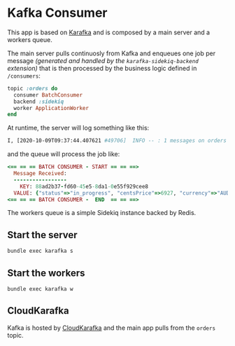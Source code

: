 # Kafka Consumer

This app is based on [Karafka](https://github.com/karafka/karafka) and is
composed by a main server and a workers queue.

The main server pulls continuosly from Kafka and enqueues one job per message
_(generated and handled by the `karafka-sidekiq-backend` extension)_ that is 
then processed by the business logic defined in `/consumers`:

```ruby
topic :orders do
  consumer BatchConsumer
  backend :sidekiq
  worker ApplicationWorker
end
```

At runtime, the server will log something like this:

```bash
I, [2020-10-09T09:37:44.407621 #49706]  INFO -- : 1 messages on orders topic delegated to BatchConsumer
```

and the queue will process the job like:

```ruby
<== == == BATCH CONSUMER - START == == ==>
  Message Received:
  -----------------
    KEY: 88ad2b37-fd60-45e5-8da1-0e55f929cee8
  VALUE: {"status"=>"in_progress", "centsPrice"=>6927, "currency"=>"AUD", "lineItems"=>[{"itemId"=>"3f80f054-07bb-42f8-b896-00efcb6339b4", "name"=>"Bruschette with Tomato", "quantity"=>2, "centsPrice"=>1923, "currency"=>"AUD"}, {"itemId"=>"3458fa4d-2836-4395-9fa4-160dc433c112", "name"=>"Peking Duck", "quantity"=>2, "centsPrice"=>901, "currency"=>"AUD"}, {"itemId"=>"b2d8255c-7d19-4b94-8cd2-670303a74cae", "name"=>"French Fries with Sausages", "quantity"=>2, "centsPrice"=>1990, "currency"=>"AUD"}, {"itemId"=>"0545c88c-c9e5-4a95-8f22-afbdb5d43ae7", "name"=>"Fish and Chips", "quantity"=>3, "centsPrice"=>2113, "currency"=>"AUD"}], "createdAt"=>"2020-10-08 22:37:41 UTC", "updatedAt"=>"2020-10-08 22:37:41 UTC", "customerName"=>"Rep. Fransisca Larson", "customerAddress"=>"81415 Bruen Pike", "customerSuburb"=>"Richmond", "customerPostcode"=>"3121", "customerState"=>"WA", "customerEmail"=>"marcelo@willms-hilll.biz", "customerPhone"=>"490.374.2410 x57832"}
<== == == BATCH CONSUMER -  END  == == ==>
```

The workers queue is a simple Sidekiq instance backed by Redis.

## Start the server

```bash
bundle exec karafka s
```

## Start the workers

```bash
bundle exec karafka w
```

## CloudKarafka

Kafka is hosted by [CloudKarafka](https://customer.cloudkarafka.com/instance)
and the main app pulls from the `orders` topic.

